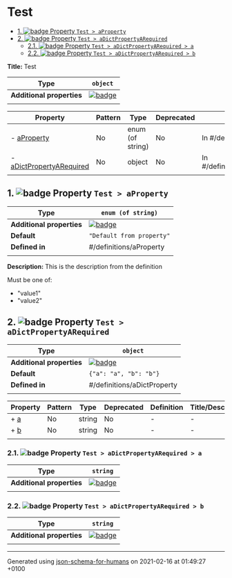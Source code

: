 # Test

- [1. ![badge](https://img.shields.io/badge/Optional-yellow) Property `Test > aProperty`](#aProperty)
- [2. ![badge](https://img.shields.io/badge/Optional-yellow) Property `Test > aDictPropertyARequired`](#aDictPropertyARequired)
  - [2.1. ![badge](https://img.shields.io/badge/Required-blue) Property `Test > aDictPropertyARequired > a`](#aDictPropertyARequired_a)
  - [2.2. ![badge](https://img.shields.io/badge/Required-blue) Property `Test > aDictPropertyARequired > b`](#aDictPropertyARequired_b)

**Title:** Test

| Type                      | `object`                                                                                                             |
| ------------------------- | -------------------------------------------------------------------------------------------------------------------- |
| **Additional properties** | [![badge](https://img.shields.io/badge/Any+type--allowed-green)](# "Additional Properties of any type are allowed.") |
|                           |                                                                                                                      |

| Property                                             | Pattern | Type             | Deprecated | Definition                     | Title/Description                           |
| ---------------------------------------------------- | ------- | ---------------- | ---------- | ------------------------------ | ------------------------------------------- |
| - [aProperty](#aProperty )                           | No      | enum (of string) | No         | In #/definitions/aProperty     | This is the description from the definition |
| - [aDictPropertyARequired](#aDictPropertyARequired ) | No      | object           | No         | In #/definitions/aDictProperty | -                                           |
|                                                      |         |                  |            |                                |                                             |

## <a name="aProperty"></a>1. ![badge](https://img.shields.io/badge/Optional-yellow) Property `Test > aProperty`

| Type                      | `enum (of string)`                                                                                                   |
| ------------------------- | -------------------------------------------------------------------------------------------------------------------- |
| **Additional properties** | [![badge](https://img.shields.io/badge/Any+type--allowed-green)](# "Additional Properties of any type are allowed.") |
| **Default**               | `"Default from property"`                                                                                            |
| **Defined in**            | #/definitions/aProperty                                                                                              |
|                           |                                                                                                                      |

**Description:** This is the description from the definition

Must be one of:
* "value1"
* "value2"

## <a name="aDictPropertyARequired"></a>2. ![badge](https://img.shields.io/badge/Optional-yellow) Property `Test > aDictPropertyARequired`

| Type                      | `object`                                                                                                             |
| ------------------------- | -------------------------------------------------------------------------------------------------------------------- |
| **Additional properties** | [![badge](https://img.shields.io/badge/Any+type--allowed-green)](# "Additional Properties of any type are allowed.") |
| **Default**               | `{"a": "a", "b": "b"}`                                                                                               |
| **Defined in**            | #/definitions/aDictProperty                                                                                          |
|                           |                                                                                                                      |

| Property                          | Pattern | Type   | Deprecated | Definition | Title/Description |
| --------------------------------- | ------- | ------ | ---------- | ---------- | ----------------- |
| + [a](#aDictPropertyARequired_a ) | No      | string | No         | -          | -                 |
| + [b](#aDictPropertyARequired_b ) | No      | string | No         | -          | -                 |
|                                   |         |        |            |            |                   |

### <a name="aDictPropertyARequired_a"></a>2.1. ![badge](https://img.shields.io/badge/Required-blue) Property `Test > aDictPropertyARequired > a`

| Type                      | `string`                                                                                                             |
| ------------------------- | -------------------------------------------------------------------------------------------------------------------- |
| **Additional properties** | [![badge](https://img.shields.io/badge/Any+type--allowed-green)](# "Additional Properties of any type are allowed.") |
|                           |                                                                                                                      |

### <a name="aDictPropertyARequired_b"></a>2.2. ![badge](https://img.shields.io/badge/Required-blue) Property `Test > aDictPropertyARequired > b`

| Type                      | `string`                                                                                                             |
| ------------------------- | -------------------------------------------------------------------------------------------------------------------- |
| **Additional properties** | [![badge](https://img.shields.io/badge/Any+type--allowed-green)](# "Additional Properties of any type are allowed.") |
|                           |                                                                                                                      |

----------------------------------------------------------------------------------------------------------------------------
Generated using [json-schema-for-humans](https://github.com/coveooss/json-schema-for-humans) on 2021-02-16 at 01:49:27 +0100